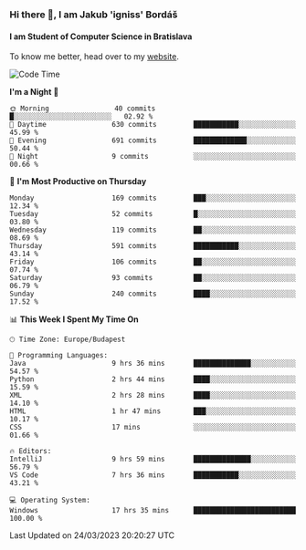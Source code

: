 ### Hi there 👋, I am Jakub 'igniss' Bordáš

#### I am Student of Computer Science in Bratislava
To know me better, head over to my [website](https://bordas.sk).


<!--START_SECTION:waka-->
![Code Time](http://img.shields.io/badge/Code%20Time-1%2C083%20hrs%2040%20mins-blue)

**I'm a Night 🦉** 

```text
🌞 Morning                40 commits          █░░░░░░░░░░░░░░░░░░░░░░░░   02.92 % 
🌆 Daytime                630 commits         ███████████░░░░░░░░░░░░░░   45.99 % 
🌃 Evening                691 commits         █████████████░░░░░░░░░░░░   50.44 % 
🌙 Night                  9 commits           ░░░░░░░░░░░░░░░░░░░░░░░░░   00.66 % 
```
📅 **I'm Most Productive on Thursday** 

```text
Monday                   169 commits         ███░░░░░░░░░░░░░░░░░░░░░░   12.34 % 
Tuesday                  52 commits          █░░░░░░░░░░░░░░░░░░░░░░░░   03.80 % 
Wednesday                119 commits         ██░░░░░░░░░░░░░░░░░░░░░░░   08.69 % 
Thursday                 591 commits         ███████████░░░░░░░░░░░░░░   43.14 % 
Friday                   106 commits         ██░░░░░░░░░░░░░░░░░░░░░░░   07.74 % 
Saturday                 93 commits          ██░░░░░░░░░░░░░░░░░░░░░░░   06.79 % 
Sunday                   240 commits         ████░░░░░░░░░░░░░░░░░░░░░   17.52 % 
```


📊 **This Week I Spent My Time On** 

```text
🕑︎ Time Zone: Europe/Budapest

💬 Programming Languages: 
Java                     9 hrs 36 mins       ██████████████░░░░░░░░░░░   54.57 % 
Python                   2 hrs 44 mins       ████░░░░░░░░░░░░░░░░░░░░░   15.59 % 
XML                      2 hrs 28 mins       ████░░░░░░░░░░░░░░░░░░░░░   14.10 % 
HTML                     1 hr 47 mins        ███░░░░░░░░░░░░░░░░░░░░░░   10.17 % 
CSS                      17 mins             ░░░░░░░░░░░░░░░░░░░░░░░░░   01.66 % 

🔥 Editors: 
IntelliJ                 9 hrs 59 mins       ██████████████░░░░░░░░░░░   56.79 % 
VS Code                  7 hrs 36 mins       ███████████░░░░░░░░░░░░░░   43.21 % 

💻 Operating System: 
Windows                  17 hrs 35 mins      █████████████████████████   100.00 % 
```


 Last Updated on 24/03/2023 20:20:27 UTC
<!--END_SECTION:waka-->
